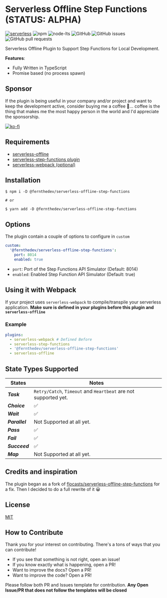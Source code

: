 # Serverless Offline Step Functions **(STATUS: ALPHA)**

[![serverless](http://public.serverless.com/badges/v3.svg)](http://www.serverless.com)
![npm](https://img.shields.io/npm/v/@fernthedev/serverless-offline-step-functions)
![node-lts](https://img.shields.io/node/v-lts/@fernthedev/serverless-offline-step-functions)
![GitHub](https://img.shields.io/github/license/jefer590/serverless-offline-step-functions)
![GitHub issues](https://img.shields.io/github/issues-raw/jefer590/serverless-offline-step-functions)
![GitHub pull requests](https://img.shields.io/github/issues-pr/jefer590/serverless-offline-step-functions)

Serverless Offline Plugin to Support Step Functions for Local Development.

**Features**:

- Fully Written in TypeScript
- Promise based (no process spawn)

## Sponsor

If the plugin is being useful in your company and/or project and want to keep the development active, consider buying me a coffee 🙂... coffee is the thing that makes me the most happy person in the world and I'd appreciate the sponsorship.

[![ko-fi](https://www.ko-fi.com/img/githubbutton_sm.svg)](https://ko-fi.com/Y8Y42C4E9)

## Requirements

- [serverless-offline](https://github.com/dherault/serverless-offline)
- [serverless-step-functions plugin](https://github.com/serverless-operations/serverless-step-functions)
- [serverless-webpack (optional)](https://github.com/serverless-heaven/serverless-webpack)

## Installation

```shell
$ npm i -D @fernthedev/serverless-offline-step-functions

# or

$ yarn add -D @fernthedev/serverless-offline-step-functions
```

## Options

The plugin contain a couple of options to configure in `custom`

```yml
custom:
  '@fernthedev/serverless-offline-step-functions':
    port: 8014
    enabled: true
```

- `port`: Port of the Step Functions API Simulator (Default: 8014)
- `enabled`: Enabled Step Function API Simulator (Default: true)

## Using it with Webpack

If your project uses `serverless-webpack` to compile/transpile your serverless application. **Make sure is defined in your plugins before this plugin and `serverless-offline`**

### Example

```yml
plugins:
  - serverless-webpack # Defined Before
  - serverless-step-functions
  - '@fernthedev/serverless-offline-step-functions'
  - serverless-offline
```

## State Types Supported

| States | Notes |
| ------ | ------ |
| ***Task*** | `Retry/Catch`, `Timeout` and `Heartbeat` are not supported yet. |
| ***Choice*** | ✅ |
| ***Wait***  | ✅ |
| ***Parallel*** | Not Supported at all yet. |
| ***Pass*** | ✅ |
| ***Fail***| ✅ |
| ***Succeed***|✅|
| ***Map*** | Not Supported at all yet. |

## Credits and inspiration

The plugin began as a fork of [flocasts/serverless-offline-step-functions](https://github.com/flocasts/serverless-offline-step-functions) for a fix. Then I decided to do a full rewrite of it 😀

## License

[MIT](./LICENSE)

## How to Contribute

Thank you for your interest on contributing. There's a tons of ways that you can contribute!

- If you see that something is not right, open an issue!
- If you know exactly what is happening, open a PR!
- Want to improve the docs? Open a PR!
- Want to improve the code? Open a PR!

Please follow both PR and Issues template for contribution. **Any Open Issue/PR that does not follow the templates will be closed**
